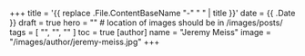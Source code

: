 +++
title = '{{ replace .File.ContentBaseName "-" " " | title }}'
date = {{ .Date }}
draft = true
hero = "" # location of images should be in /images/posts/
tags = [ "", "", "" ]
toc = true
[author]
    name = "Jeremy Meiss"
    image = "/images/author/jeremy-meiss.jpg"
+++
